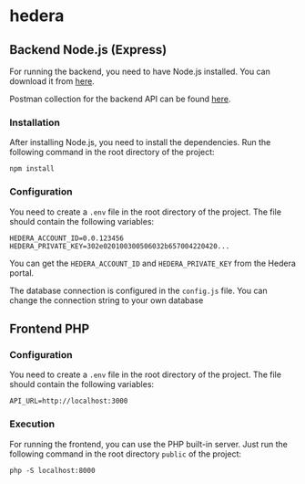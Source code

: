 # hedera

## Backend Node.js (Express)
For running the backend, you need to have Node.js installed. You can download it from [here](https://nodejs.org/en/download/).

Postman collection for the backend API can be found [here](https://www.postman.com/alexander15go/hereda-bacend).

### Installation
After installing Node.js, you need to install the dependencies. Run the following command in the root directory of the project:
```
npm install
```
### Configuration
You need to create a `.env` file in the root directory of the project. The file should contain the following variables:
```
HEDERA_ACCOUNT_ID=0.0.123456
HEDERA_PRIVATE_KEY=302e020100300506032b657004220420...
```
You can get the `HEDERA_ACCOUNT_ID` and `HEDERA_PRIVATE_KEY` from the Hedera
portal.

The database connection is configured in the `config.js` file. You can change the connection string to your own database



## Frontend PHP

### Configuration
You need to create a `.env` file in the root directory of the project. The file should contain the following variables:
```
API_URL=http://localhost:3000
```

### Execution
For running the frontend, you can use the PHP built-in server. Just run the following command in the root directory `public` of the project:
```
php -S localhost:8000
```